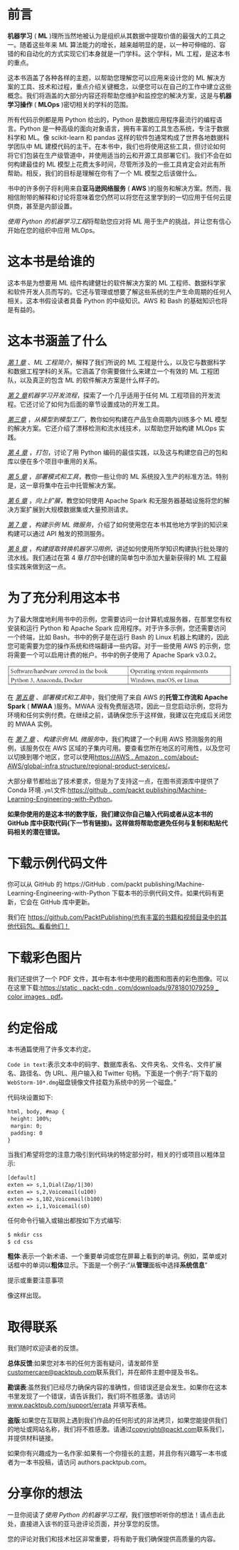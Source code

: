 <title>B17343_Preface_Final_JC_ePub</title>

# 前言

**机器学习** ( **ML** )理所当然地被认为是组织从其数据中提取价值的最强大的工具之一。随着这些年来 ML 算法能力的增长，越来越明显的是，以一种可伸缩的、容错的和自动化的方式实现它们本身就是一门学科。这个学科，ML 工程，是这本书的重点。

这本书涵盖了各种各样的主题，以帮助您理解您可以应用来设计您的 ML 解决方案的工具、技术和过程，重点介绍关键概念，以便您可以在自己的工作中建立这些概念。我们将涵盖的大部分内容还将帮助您维护和监控您的解决方案，这是与**机器学习操作** ( **MLOps** )密切相关的学科的范围。

所有代码示例都是用 Python 给出的，Python 是数据应用程序最流行的编程语言。Python 是一种高级的面向对象语言，拥有丰富的工具生态系统，专注于数据科学和 ML。像 scikit-learn 和 pandas 这样的软件包通常构成了世界各地数据科学团队中 ML 建模代码的主干。在本书中，我们也将使用这些工具，但讨论如何将它们包装在生产级管道中，并使用适当的云和开源工具部署它们。我们不会在如何构建最佳的 ML 模型上花费太多时间，尽管所涉及的一些工具肯定会对此有所帮助。相反，我们的目标是理解在你有了一个 ML 模型之后该做什么。

书中的许多例子将利用来自**亚马逊网络服务** ( **AWS** )的服务和解决方案。然而，我相信附带的解释和讨论将意味着您仍然可以将您在这里学到的一切应用于任何云提供商，甚至是内部设置。

*使用 Python 的机器学习工程*将帮助您应对将 ML 用于生产的挑战，并让您有信心开始在您的组织中应用 MLOps。

# 这本书是给谁的

这本书是为想要用 ML 组件构建健壮的软件解决方案的 ML 工程师、数据科学家和软件开发人员而写的。它还与管理或想要了解这些系统的生产生命周期的任何人相关。这本书假设读者具备 Python 的中级知识。AWS 和 Bash 的基础知识也将是有益的。

# 这本书涵盖了什么

[*第 1 章*](B17343_01_Final_JC_ePub.xhtml#_idTextAnchor014) 、*ML 工程简介*，解释了我们所说的 ML 工程是什么，以及它与数据科学和数据工程学科的关系。它涵盖了你需要做什么来建立一个有效的 ML 工程团队，以及真正的包含 ML 的软件解决方案是什么样子的。

[*第 2 章*](B17343_02_Final_JC_ePub.xhtml#_idTextAnchor030)*机器学习开发流程*，探索了一个几乎适用于任何 ML 工程项目的开发流程。它还讨论了如何为后面的章节设置成功的开发工具。

[*第三章*](B17343_03_Final_JC_ePub.xhtml#_idTextAnchor055) ，*从模型到模型工厂*，教你如何构建在产品生命周期内训练多个 ML 模型的解决方案。它还介绍了漂移检测和流水线技术，以帮助您开始构建 MLOps 实践。

[*第 4 章*](B17343_04_Final_JC_ePub.xhtml#_idTextAnchor095) ，*打包*，讨论了用 Python 编码的最佳实践，以及这与构建您自己的包和库以便在多个项目中重用的关系。

[*第 5 章*](B17343_05_Final_JC_ePub.xhtml#_idTextAnchor116) ，*部署模式和工具*，教你一些让你的 ML 系统投入生产的标准方法。特别是，这一章将集中在云中托管解决方案。

[*第 6 章*](B17343_06_Final_JC_ePub.xhtml#_idTextAnchor132) ，*向上扩展*，教您如何使用 Apache Spark 和无服务器基础设施将您的解决方案扩展到大规模数据集或大量预测请求。

[*第 7 章*](B17343_07_Final_JC_ePub.xhtml#_idTextAnchor141) ，*构建示例 ML 微服务*，介绍了如何使用您在本书其他地方学到的知识来构建可以通过 API 触发的预测服务。

[*第 8 章*](B17343_08_Final_JC_ePub.xhtml#_idTextAnchor150) ，*构建提取转换机器学习用例*，讲述如何使用所学知识构建执行批处理的流水线。我们通过在第 4 章*打包*中创建的简单包中添加大量新获得的 ML 工程最佳实践来做到这一点。

# 为了充分利用这本书

为了最大限度地利用书中的示例，您需要访问一台计算机或服务器，在那里您有权安装和运行 Python 和 Apache Spark 应用程序。对于许多示例，您还需要访问一个终端，比如 Bash。书中的例子是在运行 Bash 的 Linux 机器上构建的，因此您可能需要为您的操作系统和终端翻译一些内容。对于一些使用 AWS 的示例，您将需要一个可以启用计费的帐户。书中的例子使用了 Apache Spark v3.0.2。

![](img/Preface_Table.jpg)

在 [*第五章*](B17343_05_Final_JC_ePub.xhtml#_idTextAnchor116) 、*部署模式和工具*中，我们使用了来自 AWS 的**托管工作流和 Apache Spark** ( **MWAA** )服务。MWAA 没有免费层选项，因此一旦您启动示例，您将为环境和任何实例付费。在继续之前，请确保您乐于这样做，我建议在完成后关闭您的 MWAA 实例。

在 [*第 7 章*](B17343_07_Final_JC_ePub.xhtml#_idTextAnchor141) 、*构建示例 ML 微服务*中，我们构建了一个利用 AWS 预测服务的用例，该服务仅在 AWS 区域的子集内可用。要查看您所在地区的可用性，以及您可以切换到哪个地区，您可以使用[https://AWS . Amazon . com/about-AWS/global-infra structure/regional-product-services/](https://aws.amazon.com/about-aws/global-infrastructure/regional-product-services/)。

大部分章节都给出了技术要求，但是为了支持这一点，在图书资源库中提供了 Conda 环境`.yml`文件:[https://github . com/packt publishing/Machine-Learning-Engineering-with-Python](https://github.com/PacktPublishing/Machine-Learning-Engineering-with-Python)。

**如果你使用的是这本书的数字版，我们建议你自己输入代码或者从这本书的 GitHub 库中获取代码(下一节有链接)。这样做将帮助您避免任何与复制和粘贴代码相关的潜在错误。**

# 下载示例代码文件

你可以从 GitHub 的 https://GitHub . com/packt publishing/Machine-Learning-Engineering-with-Python 下载本书的示例代码文件。如果代码有更新，它会在 GitHub 库中更新。

我们在 https://github.com/PacktPublishing/也有丰富的书籍和视频目录中的其他代码包。看看他们！

# 下载彩色图片

我们还提供了一个 PDF 文件，其中有本书中使用的截图和图表的彩色图像。可以在这里下载:[https://static . packt-cdn . com/downloads/9781801079259 _ color images . pdf](https://static.packt-cdn.com/downloads/9781801079259_ColorImages.pdf)。

# 约定俗成

本书通篇使用了许多文本约定。

`Code in text`:表示文本中的码字、数据库表名、文件夹名、文件名、文件扩展名、路径名、伪 URL、用户输入和 Twitter 句柄。下面是一个例子:“将下载的`WebStorm-10*.dmg`磁盘镜像文件挂载为系统中的另一个磁盘。”

代码块设置如下:

```
html, body, #map {
 height: 100%; 
 margin: 0;
 padding: 0
}
```

当我们希望将您的注意力吸引到代码块的特定部分时，相关的行或项目以粗体显示:

```
[default]
exten => s,1,Dial(Zap/1|30)
exten => s,2,Voicemail(u100)
exten => s,102,Voicemail(b100)
exten => i,1,Voicemail(s0)
```

任何命令行输入或输出都按如下方式编写:

```
$ mkdir css
$ cd css
```

**粗体**:表示一个新术语、一个重要单词或您在屏幕上看到的单词。例如，菜单或对话框中的单词以**粗体**显示。下面是一个例子:“从**管理**面板中选择**系统信息**”

提示或重要注意事项

像这样出现。

# 取得联系

我们随时欢迎读者的反馈。

**总体反馈**:如果您对本书的任何方面有疑问，请发邮件至[customercare@packtpub.com](mailto:customercare@packtpub.com)联系我们，并在邮件主题中提及书名。

**勘误表**:虽然我们已经尽力确保内容的准确性，但错误还是会发生。如果你在这本书里发现了一个错误，请告诉我们，我们将不胜感激。请访问 www.packtpub.com/support/errata 并填写表格。

**盗版**:如果您在互联网上遇到我们作品的任何形式的非法拷贝，如果您能提供我们的地址或网站名称，我们将不胜感激。请通过[copyright@packt.com](mailto:copyright@packt.com)联系我们，并提供材料链接。

如果你有兴趣成为一名作家:如果有一个你擅长的主题，并且你有兴趣写一本书或者为一本书投稿，请访问 authors.packtpub.com。

# 分享你的想法

一旦你阅读了*使用 Python 的机器学习工程*，我们很想听听你的想法！请点击此处，直接进入该书的亚马逊评论页面，并分享您的反馈。

您的评论对我们和技术社区非常重要，将有助于我们确保提供高质量的内容。